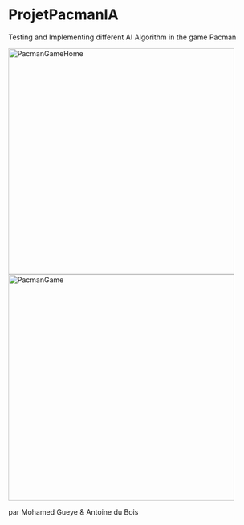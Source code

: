 # ProjetPacmanIA
Testing and Implementing different AI Algorithm in the game Pacman

<a href="https://gitpoint.co/">
  <img alt="PacmanGameHome" title="GameHome" src="https://imgur.com/OgIMmGz.png" width="450">
</a>

<br/>

<a href="https://gitpoint.co/">
  <img alt="PacmanGame" title="Game" src="https://imgur.com/a/sCmR1Z3.png" width="450">
</a>

par Mohamed Gueye & Antoine du Bois
